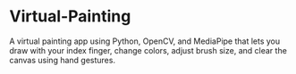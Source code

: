 # Virtual-Painting
A virtual painting app using Python, OpenCV, and MediaPipe that lets you draw with your index finger, change colors, adjust brush size, and clear the canvas using hand gestures.
